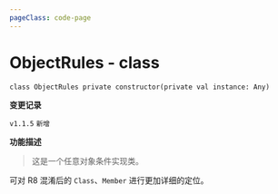 ```yaml
---
pageClass: code-page
---
```


# ObjectRules <span class="symbol">- class</span>

```kotlin:no-line-numbers
class ObjectRules private constructor(private val instance: Any)
```

**变更记录**

`v1.1.5` `新增`

**功能描述**

> 这是一个任意对象条件实现类。

可对 R8 混淆后的 `Class`、`Member` 进行更加详细的定位。
